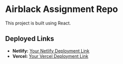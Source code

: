 # Airblack Assignment Repo

This project is built using React.

## Deployed Links

- **Netlify:** [Your Netlify Deployment Link](#)
- **Vercel:** [Your Vercel Deployment Link](#)
